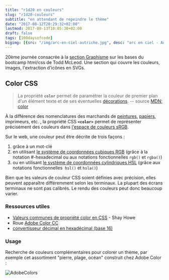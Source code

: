 ```yaml
---
title: "r1d20 en couleurs"
slug: "r1d20-couleurs"
subtitle: "en attendant de repeindre le thème"
date: "2017-08-12T20:29:32+02:00"
lastmod: 2017-08-13T10:05:30+02:00 
draft: false
tags: [100daysofcode]
bigimg: [{src: "/img/arc-en-ciel-autriche.jpg", desc: "arc en ciel - Autriche"}, {src: "https://upload.wikimedia.org/wikipedia/commons/thumb/5/59/Optical-dispersion.png/220px-Optical-dispersion.png", desc: "Pink Floyd - Prisme"}]
---
```


20ème journée consacrée à la [section Graphisme](https://github.com/GoesToEleven/html-css-bootcamp) sur les bases du bootcamp html/css de Todd McLeod. Une section qui couvre les couleurs, images, l'extraction d'icônes en SVGs.

## Color CSS

> La propriété **`color`** permet de paramétrer la couleur de premier plan d'un élément texte et de ses éventuelles [décorations](https://developer.mozilla.org/fr/docs/Web/CSS/text-decoration). -- source [MDN: color](https://developer.mozilla.org/fr/docs/Web/CSS/color)

À la différence des nomenclatures des marchands de [peintures](http://www.castorama.fr/store/pages/nuancier-peinture_marque_colours.html), [papiers](http://www.castorama.fr/store/pages/nuancier-peinture_marque_colours.html), imprimeurs, etc. , la propriété CSS **`<color>`** permet de représenter précisément des couleurs dans [l'espace de couleurs sRGB](https://fr.wikipedia.org/wiki/SRGB). 

Sur le web, une couleur peut être décrite de trois façons :

  1. grâce à un mot-clé
  2. en utilisant [le système de coordonnées cubiques RGB](https://fr.wikipedia.org/wiki/Couleur_du_Web#Triplet_hexad.C3.A9cimal) (grâce à la notation #-hexadecimal ou aux notations fonctionnelles `rgb()` et `rgba()`)
  3. ou en utilisant [le système de coordonnées cylindriques HSL](https://fr.wikipedia.org/wiki/Teinte_saturation_lumi%C3%A8re) (grâce aux notations fonctionnelles  `hsl()` et `hsla()`)

Bien que les valeurs de couleur CSS soient définies avec précision, elles peuvent apparaître différemment selon les terminaux. La plupart des écrans terminaux ne sont pas calibrés. Le rendu des couleurs peut donc beaucoup varier. 

### Ressources utiles

- [Valeurs communes de propriété color en CSS](http://learn.shayhowe.com/html-css/getting-to-know-css/#css-property-values) - Shay Howe
- Roue [Adobe Color CC](https://color.adobe.com/fr/create/color-wheel/)
- [convertisseur décimal en hexadécimal (base 16)](http://www.binaryhexconverter.com/decimal-to-hex-converter)


### Usage 

Recherche de couleurs complémentaires pour colorer un thème, par exemple cet assortiment "pierre, plage, océan" construit chez Adobe Color : 

![AdobeColors](/img/adobe-colors-andy-stone-beach-ocean-diver.png) 